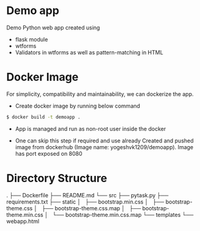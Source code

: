 # Demo app

Demo Python web app created using 

  - flask module
  - wtforms
  - Validators in wtforms as well as pattern-matching in HTML

# Docker Image

For simplicity, compatibility and maintainability, we can dockerize the app.

  - Create docker image by running below command
```sh
$ docker build -t demoapp .
```
  - App is managed and run  as non-root user inside the docker

  - One can skip this step if required and use already Created and pushed image from dockerhub (Image name: yogeshvk1209/demoapp). Image has port exposed on 8080

# Directory Structure
.
├── Dockerfile 
├── README.md 
└── src 
    ├── pytask.py
    ├── requirements.txt
    ├── static
    │   ├── bootstrap.min.css
    │   ├── bootstrap-theme.css
    │   ├── bootstrap-theme.css.map
    │   ├── bootstrap-theme.min.css
    │   └── bootstrap-theme.min.css.map
    └── templates
        └── webapp.html
